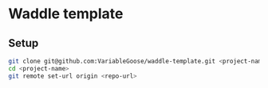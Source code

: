 # Waddle template

## Setup
```bash
git clone git@github.com:VariableGoose/waddle-template.git <project-name>
cd <project-name>
git remote set-url origin <repo-url>
```
